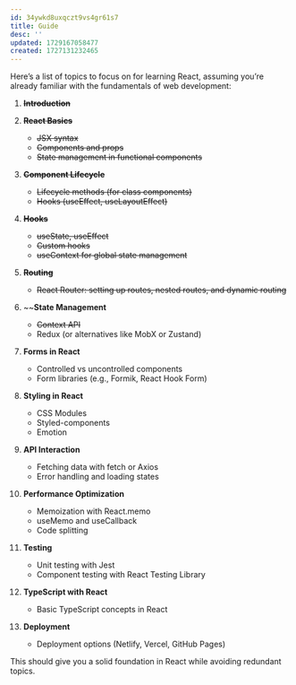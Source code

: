```yaml
---
id: 34ywkd8uxqczt9vs4gr61s7
title: Guide
desc: ''
updated: 1729167058477
created: 1727131232465
---
```


Here’s a list of topics to focus on for learning React, assuming you’re already familiar with the fundamentals of web development:

1. ~~**Introduction**~~

1. ~~**React Basics**~~
   - ~~JSX syntax~~
   - ~~Components and props~~
   - ~~State management in functional components~~

1. ~~**Component Lifecycle**~~
   - ~~Lifecycle methods (for class components)~~
   - ~~Hooks (useEffect, useLayoutEffect)~~

1. ~~**Hooks**~~
   - ~~useState, useEffect~~
   - ~~Custom hooks~~
   - ~~useContext for global state management~~

1. ~~**Routing**~~
   - ~~React Router: setting up routes, nested routes, and dynamic routing~~

1. ~~**State Management**
   - ~~Context API~~
   - Redux (or alternatives like MobX or Zustand)

1. **Forms in React**
   - Controlled vs uncontrolled components
   - Form libraries (e.g., Formik, React Hook Form)

1. **Styling in React**
   - CSS Modules
   - Styled-components
   - Emotion

1. **API Interaction**
   - Fetching data with fetch or Axios
   - Error handling and loading states

1. **Performance Optimization**
   - Memoization with React.memo
   - useMemo and useCallback
   - Code splitting

1. **Testing**
    - Unit testing with Jest
    - Component testing with React Testing Library

1. **TypeScript with React**
    - Basic TypeScript concepts in React

1. **Deployment**
    - Deployment options (Netlify, Vercel, GitHub Pages)

This should give you a solid foundation in React while avoiding redundant topics.